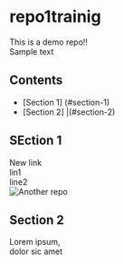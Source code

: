 # repo1trainig
This is a demo repo!!<br>
Sample text
## Contents
* [Section 1] (#section-1)
* [Section 2] |(#section-2)
## SEction 1
New link <br>
lin1<br>
line2<br>
![Another repo](https://www.google.com/url?sa=i&url=https%3A%2F%2Fwww.bbcgoodfood.com%2Frecipes%2Fcollection%2Fpasta-recipes&psig=AOvVaw0j8QKPLQi2m3NxAxqW7FZc&ust=1666351276600000&source=images&cd=vfe&ved=0CA4QjhxqFwoTCICuqbHY7voCFQAAAAAdAAAAABAD$)
## Section 2
Lorem ipsum,<br>
dolor sic amet
